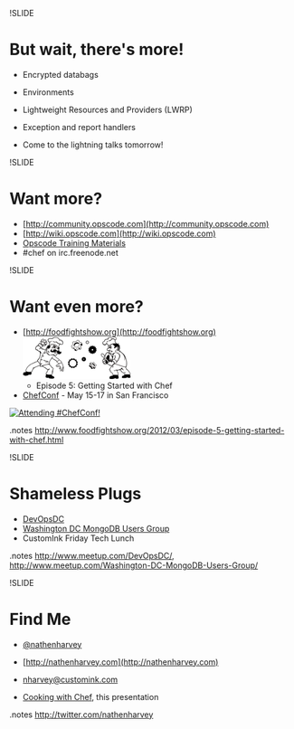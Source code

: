 !SLIDE
# But wait, there's more!

* Encrypted databags
* Environments
* Lightweight Resources and Providers (LWRP)
* Exception and report handlers

* Come to the lightning talks tomorrow!

!SLIDE
# Want more?

* [http://community.opscode.com](http://community.opscode.com)
* [http://wiki.opscode.com](http://wiki.opscode.com)
* [Opscode Training Materials](https://github.com/opscode/chef-fundamentals)
* \#chef on irc.freenode.net

!SLIDE
# Want even more?

* [http://foodfightshow.org](http://foodfightshow.org) ![foodfight](../images/foodfight_bw.png)
  * Episode 5: Getting Started with Chef
* [ChefConf](http://chefconf.opscode.com/) - May 15-17 in San Francisco

<a href="http://chefconf.opscode.com/"><img title="Attending #ChefConf!" src="http://chefconf.opscode.com/wp-content/uploads/ChefConf-Attending-Banner-1.png" alt="Attending #ChefConf!" width="300" height="250" /></a>


.notes http://www.foodfightshow.org/2012/03/episode-5-getting-started-with-chef.html

!SLIDE
# Shameless Plugs

* [DevOpsDC](http://www.meetup.com/DevOpsDC/)
* [Washington DC MongoDB Users Group](http://www.meetup.com/Washington-DC-MongoDB-Users-Group/)
* CustomInk Friday Tech Lunch

.notes http://www.meetup.com/DevOpsDC/,  http://www.meetup.com/Washington-DC-MongoDB-Users-Group/

!SLIDE
# Find Me

* [@nathenharvey](http://twitter.com/nathenharvey)
* [http://nathenharvey.com](http://nathenharvey.com)
* [nharvey@customink.com](mailto:nharvey@customink.com)

* [Cooking with Chef](https://github.com/nathenharvey/cooking-with-chef), this presentation

.notes http://twitter.com/nathenharvey
